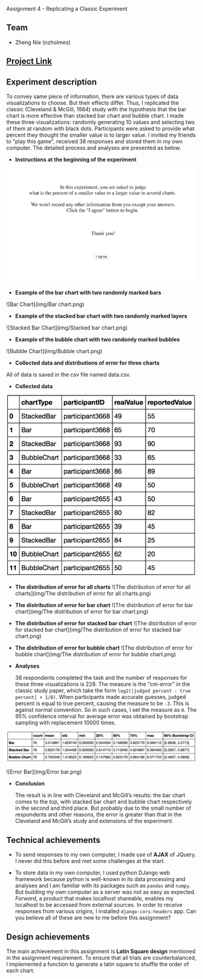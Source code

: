 Assignment 4 - Replicating a Classic Experiment  

## Team
- Zheng Nie (nzholmes)

## [Project Link](https://nzholmes.github.io/04-Experiment/index.html)

## Experiment description

To convey same piece of information, there are various types of data visualizations to choose. But their effects differ. Thus, I replicated the classic (Cleveland & McGill, 1984) study with the hypothesis that the bar chart is more effective than stacked bar chart and bubble chart. I made these three visualizations: randomly generating 10 values and selecting two of them at random with black dots. Participants were asked to provide what percent they thought the smaller value is to larger value. I invited my friends to "play this game", received 38 responses and stored them in my own computer. The detailed process and analyses are presented as below.

- **Instructions at the beginning of the experiment**

 ![Instructions](img/Instructions1.png)
 
- **Example of the bar chart with two randomly marked bars**

 ![Bar Chart](img/Bar chart.png)
 
- **Example of the stacked bar chart with two randomly marked layers**

 ![Stacked Bar Chart](img/Stacked bar chart.png)
 
- **Example of the bubble chart with two randomly marked bubbles**

 ![Bubble Chart](img/Bubble chart.png)
 
- **Collected data and distributions of error for three charts**

 All of data is saved in the csv file named data.csv.
 
 * __Collected data__
 
 ![Collected data](img/Data.png)
 
 * __The distribution of error for all charts__
 ![The distribution of error for all charts](img/The distribution of error for all charts.png)
 
 * __The distribution of error for bar chart__
 ![The distribution of error for bar chart](img/The distribution of error for bar chart.png)
 
 * __The distribution of error for stacked bar chart__
 ![The distribution of error for stacked bar chart](img/The distribution of error for stacked bar chart.png)
 
 * __The distribution of error for bubble chart__
 ![The distribution of error for bubble chart](img/The distribution of error for bubble chart.png)
 
- **Analyses**

  38 respondents completed the task and the number of responses for these three visualizations is 228. The measure is the "cm-error" in the classic study paper, which take the form `log2(|judged percent - true percent| + 1/8)`. When participants made accurate guesses, judged percent is equal to true percent, causing the measure to be `-3`. This is against normal convention. So in such cases, I set the measure as `0`. The 95% confidence interval for average error was obtained by bootstrap sampling with replacement 10000 times. 

 ![Analyses of statistics](img/Analyses.png)
 
 ![Error Bar](img/Error bar.png)

- **Conclusion**

  The result is in line with Cleveland and McGill’s results: the bar chart comes to the top, with stacked bar chart and bubble chart respectively in the second and third place. But probably due to the small number of respondents and other reasons, the error is greater than that in the Cleveland and McGill’s study and extensions of the experiment.


## Technical achievements

- To send responses to my own computer, I made use of **AJAX** of JQuery. I never did this before and met some challenges at the start. 

- To store data in my own computer, I used python DJango web framework because python is well-known in its data processing and analyses and I am familiar with its packages such as `pandas` and `numpy`. But building my own computer as a server was not as easy as expected. *Forward*, a product that makes localhost shareable, enables my localhost to be accessed from external sources. In order to receive responses from various origins, I installed `django-cors-headers` app. Can you believe all of these are new to me before this assignment?

## Design achievements

The main achievement in this assignment is **Latin Square design** mentioned in the assignment requirement. To ensure that all trials are counterbalanced, I implemented a function to generate a latin square to shuffle the order of each chart.


